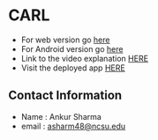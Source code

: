 # CARL
- For web version go [here](./Web_Version)
- For Android version go [here](./Android_version)
- Link to the video explanation [HERE](https://youtu.be/vgP6m_tIG8s)
- Visit the deployed app [HERE]( https://react-vis-app-test.herokuapp.com/)
## Contact Information
- Name : Ankur Sharma
- email : asharm48@ncsu.edu
